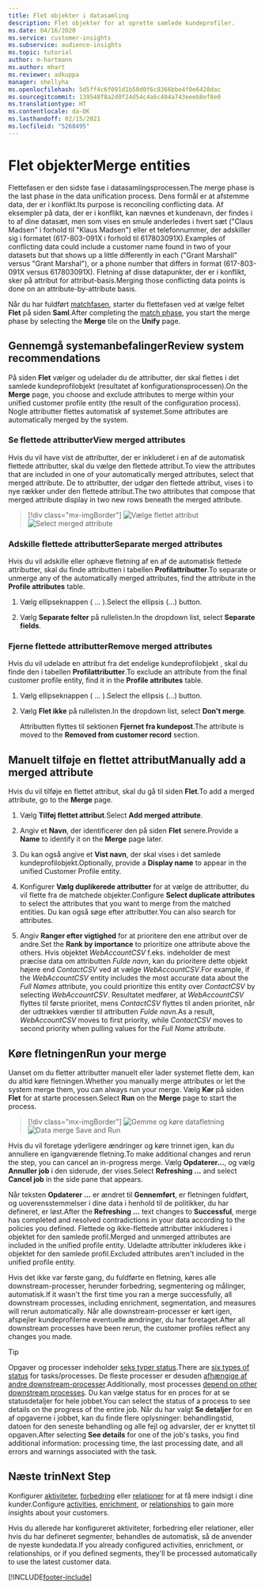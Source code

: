 ```yaml
---
title: Flet objekter i datasamling
description: Flet objekter for at oprette samlede kundeprofiler.
ms.date: 04/16/2020
ms.service: customer-insights
ms.subservice: audience-insights
ms.topic: tutorial
author: m-hartmann
ms.author: mhart
ms.reviewer: adkuppa
manager: shellyha
ms.openlocfilehash: 5d5ff4c6f091d1b50d0f6c8366bbe4f0e6428dac
ms.sourcegitcommit: 139548f8a2d0f24d54c4a6c404a743eeeb8ef8e0
ms.translationtype: HT
ms.contentlocale: da-DK
ms.lasthandoff: 02/15/2021
ms.locfileid: "5268495"
---
```

# <a name="merge-entities"></a><span data-ttu-id="6c9e3-103">Flet objekter</span><span class="sxs-lookup"><span data-stu-id="6c9e3-103">Merge entities</span></span>

<span data-ttu-id="6c9e3-104">Flettefasen er den sidste fase i datasamlingsprocessen.</span><span class="sxs-lookup"><span data-stu-id="6c9e3-104">The merge phase is the last phase in the data unification process.</span></span> <span data-ttu-id="6c9e3-105">Dens formål er at afstemme data, der er i konflikt.</span><span class="sxs-lookup"><span data-stu-id="6c9e3-105">Its purpose is reconciling conflicting data.</span></span> <span data-ttu-id="6c9e3-106">Af eksempler på data, der er i konflikt, kan nævnes et kundenavn, der findes i to af dine datasæt, men som vises en smule anderledes i hvert sæt ("Claus Madsen" i forhold til "Klaus Madsen") eller et telefonnummer, der adskiller sig i formatet (617-803-091X i forhold til 617803091X).</span><span class="sxs-lookup"><span data-stu-id="6c9e3-106">Examples of conflicting data could include a customer name found in two of your datasets but that shows up a little differently in each ("Grant Marshall" versus "Grant Marshal"), or a phone number that differs in format (617-803-091X versus 617803091X).</span></span> <span data-ttu-id="6c9e3-107">Fletning af disse datapunkter, der er i konflikt, sker på attribut for attribut-basis.</span><span class="sxs-lookup"><span data-stu-id="6c9e3-107">Merging those conflicting data points is done on an attribute-by-attribute basis.</span></span>

<span data-ttu-id="6c9e3-108">Når du har fuldført [matchfasen](match-entities.md), starter du flettefasen ved at vælge feltet **Flet** på siden **Saml**.</span><span class="sxs-lookup"><span data-stu-id="6c9e3-108">After completing the [match phase](match-entities.md), you start the merge phase by selecting the **Merge** tile on the **Unify** page.</span></span>

## <a name="review-system-recommendations"></a><span data-ttu-id="6c9e3-109">Gennemgå systemanbefalinger</span><span class="sxs-lookup"><span data-stu-id="6c9e3-109">Review system recommendations</span></span>

<span data-ttu-id="6c9e3-110">På siden **Flet** vælger og udelader du de attributter, der skal flettes i det samlede kundeprofilobjekt (resultatet af konfigurationsprocessen).</span><span class="sxs-lookup"><span data-stu-id="6c9e3-110">On the **Merge** page, you choose and exclude attributes to merge within your unified customer profile entity (the result of the configuration process).</span></span> <span data-ttu-id="6c9e3-111">Nogle attributter flettes automatisk af systemet.</span><span class="sxs-lookup"><span data-stu-id="6c9e3-111">Some attributes are automatically merged by the system.</span></span>

### <a name="view-merged-attributes"></a><span data-ttu-id="6c9e3-112">Se flettede attributter</span><span class="sxs-lookup"><span data-stu-id="6c9e3-112">View merged attributes</span></span>

<span data-ttu-id="6c9e3-113">Hvis du vil have vist de attributter, der er inkluderet i en af de automatisk flettede attributter, skal du vælge den flettede attribut.</span><span class="sxs-lookup"><span data-stu-id="6c9e3-113">To view the attributes that are included in one of your automatically merged attributes, select that merged attribute.</span></span> <span data-ttu-id="6c9e3-114">De to attributter, der udgør den flettede attribut, vises i to nye rækker under den flettede attribut.</span><span class="sxs-lookup"><span data-stu-id="6c9e3-114">The two attributes that compose that merged attribute display in two new rows beneath the merged attribute.</span></span>

> [!div class="mx-imgBorder"]
> <span data-ttu-id="6c9e3-115">![Vælge flettet attribut](media/configure-data-merge-profile-attributes.png "Vælge flettet attribut")</span><span class="sxs-lookup"><span data-stu-id="6c9e3-115">![Select merged attribute](media/configure-data-merge-profile-attributes.png "Select merged attribute")</span></span>

### <a name="separate-merged-attributes"></a><span data-ttu-id="6c9e3-116">Adskille flettede attributter</span><span class="sxs-lookup"><span data-stu-id="6c9e3-116">Separate merged attributes</span></span>

<span data-ttu-id="6c9e3-117">Hvis du vil adskille eller ophæve fletning af en af de automatisk flettede attributter, skal du finde attributten i tabellen **Profilattributter**.</span><span class="sxs-lookup"><span data-stu-id="6c9e3-117">To separate or unmerge any of the automatically merged attributes, find the attribute in the **Profile attributes** table.</span></span>

1. <span data-ttu-id="6c9e3-118">Vælg ellipseknappen ( ... ).</span><span class="sxs-lookup"><span data-stu-id="6c9e3-118">Select the ellipsis (...) button.</span></span>
  
2. <span data-ttu-id="6c9e3-119">Vælg **Separate felter** på rullelisten.</span><span class="sxs-lookup"><span data-stu-id="6c9e3-119">In the dropdown list, select **Separate fields**.</span></span>

### <a name="remove-merged-attributes"></a><span data-ttu-id="6c9e3-120">Fjerne flettede attributter</span><span class="sxs-lookup"><span data-stu-id="6c9e3-120">Remove merged attributes</span></span>

<span data-ttu-id="6c9e3-121">Hvis du vil udelade en attribut fra det endelige kundeprofilobjekt , skal du finde den i tabellen **Profilattributter**.</span><span class="sxs-lookup"><span data-stu-id="6c9e3-121">To exclude an attribute from the final customer profile entity, find it in the **Profile attributes** table.</span></span>

1. <span data-ttu-id="6c9e3-122">Vælg ellipseknappen ( ... ).</span><span class="sxs-lookup"><span data-stu-id="6c9e3-122">Select the ellipsis (...) button.</span></span>
  
2. <span data-ttu-id="6c9e3-123">Vælg **Flet ikke** på rullelisten.</span><span class="sxs-lookup"><span data-stu-id="6c9e3-123">In the dropdown list, select **Don't merge**.</span></span>

   <span data-ttu-id="6c9e3-124">Attributten flyttes til sektionen **Fjernet fra kundepost**.</span><span class="sxs-lookup"><span data-stu-id="6c9e3-124">The attribute is moved to the **Removed from customer record** section.</span></span>

## <a name="manually-add-a-merged-attribute"></a><span data-ttu-id="6c9e3-125">Manuelt tilføje en flettet attribut</span><span class="sxs-lookup"><span data-stu-id="6c9e3-125">Manually add a merged attribute</span></span>

<span data-ttu-id="6c9e3-126">Hvis du vil tilføje en flettet attribut, skal du gå til siden **Flet**.</span><span class="sxs-lookup"><span data-stu-id="6c9e3-126">To add a merged attribute, go to the **Merge** page.</span></span>

1. <span data-ttu-id="6c9e3-127">Vælg **Tilføj flettet attribut**.</span><span class="sxs-lookup"><span data-stu-id="6c9e3-127">Select **Add merged attribute**.</span></span>

2. <span data-ttu-id="6c9e3-128">Angiv et **Navn**, der identificerer den på siden **Flet** senere.</span><span class="sxs-lookup"><span data-stu-id="6c9e3-128">Provide a **Name** to identify it on the **Merge** page later.</span></span>

3. <span data-ttu-id="6c9e3-129">Du kan også angive et **Vist navn**, der skal vises i det samlede kundeprofilobjekt.</span><span class="sxs-lookup"><span data-stu-id="6c9e3-129">Optionally, provide a **Display name** to appear in the unified Customer Profile entity.</span></span>

4. <span data-ttu-id="6c9e3-130">Konfigurer **Vælg duplikerede attributter** for at vælge de attributter, du vil flette fra de matchede objekter.</span><span class="sxs-lookup"><span data-stu-id="6c9e3-130">Configure **Select duplicate attributes** to select the attributes that you want to merge from the matched entities.</span></span> <span data-ttu-id="6c9e3-131">Du kan også søge efter attributter.</span><span class="sxs-lookup"><span data-stu-id="6c9e3-131">You can also search for attributes.</span></span>

5. <span data-ttu-id="6c9e3-132">Angiv **Ranger efter vigtighed** for at prioritere den ene attribut over de andre.</span><span class="sxs-lookup"><span data-stu-id="6c9e3-132">Set the **Rank by importance** to prioritize one attribute above the others.</span></span> <span data-ttu-id="6c9e3-133">Hvis objektet *WebAccountCSV* f.eks. indeholder de mest præcise data om attributten *Fulde navn*, kan du prioritere dette objekt højere end *ContactCSV* ved at vælge *WebAccountCSV*.</span><span class="sxs-lookup"><span data-stu-id="6c9e3-133">For example, if the *WebAccountCSV* entity includes the most accurate data about the *Full Names* attribute, you could prioritize this entity over *ContactCSV* by selecting *WebAccountCSV*.</span></span> <span data-ttu-id="6c9e3-134">Resultatet medfører, at *WebAccountCSV* flyttes til første prioritet, mens *ContactCSV* flyttes til anden prioritet, når der udtrækkes værdier til attributten *Fulde navn*.</span><span class="sxs-lookup"><span data-stu-id="6c9e3-134">As a result, *WebAccountCSV* moves to first priority, while *ContactCSV* moves to second priority when pulling values for the *Full Name* attribute.</span></span>

## <a name="run-your-merge"></a><span data-ttu-id="6c9e3-135">Køre fletningen</span><span class="sxs-lookup"><span data-stu-id="6c9e3-135">Run your merge</span></span>

<span data-ttu-id="6c9e3-136">Uanset om du fletter attributter manuelt eller lader systemet flette dem, kan du altid køre fletningen.</span><span class="sxs-lookup"><span data-stu-id="6c9e3-136">Whether you manually merge attributes or let the system merge them, you can always run your merge.</span></span> <span data-ttu-id="6c9e3-137">Vælg **Kør** på siden **Flet** for at starte processen.</span><span class="sxs-lookup"><span data-stu-id="6c9e3-137">Select **Run** on the **Merge** page to start the process.</span></span>

> [!div class="mx-imgBorder"]
> <span data-ttu-id="6c9e3-138">![Gemme og køre datafletning](media/configure-data-merge-save-run.png "Gemme og køre datafletning")</span><span class="sxs-lookup"><span data-stu-id="6c9e3-138">![Data merge Save and Run](media/configure-data-merge-save-run.png "Data merge Save and Run")</span></span>

<span data-ttu-id="6c9e3-139">Hvis du vil foretage yderligere ændringer og køre trinnet igen, kan du annullere en igangværende fletning.</span><span class="sxs-lookup"><span data-stu-id="6c9e3-139">To make additional changes and rerun the step, you can cancel an in-progress merge.</span></span> <span data-ttu-id="6c9e3-140">Vælg **Opdaterer...**, og vælg **Annuller job** i den siderude, der vises.</span><span class="sxs-lookup"><span data-stu-id="6c9e3-140">Select **Refreshing ...** and select **Cancel job**  in the side pane that appears.</span></span>

<span data-ttu-id="6c9e3-141">Når teksten **Opdaterer ...** er ændret til **Gennemført**, er fletningen fuldført, og uoverensstemmelser i dine data i henhold til de politikker, du har defineret, er løst.</span><span class="sxs-lookup"><span data-stu-id="6c9e3-141">After the **Refreshing ...** text changes to **Successful**, merge has completed and resolved contradictions in your data according to the policies you defined.</span></span> <span data-ttu-id="6c9e3-142">Flettede og ikke-flettede attributter inkluderes i objektet for den samlede profil.</span><span class="sxs-lookup"><span data-stu-id="6c9e3-142">Merged and unmerged attributes are included in the unified profile entity.</span></span> <span data-ttu-id="6c9e3-143">Udeladte attributter inkluderes ikke i objektet for den samlede profil.</span><span class="sxs-lookup"><span data-stu-id="6c9e3-143">Excluded attributes aren't included in the unified profile entity.</span></span>

<span data-ttu-id="6c9e3-144">Hvis det ikke var første gang, du fuldførte en fletning, køres alle downstream-processer, herunder forbedring, segmentering og målinger, automatisk.</span><span class="sxs-lookup"><span data-stu-id="6c9e3-144">If it wasn't the first time you ran a merge successfully, all downstream processes, including enrichment, segmentation, and measures will rerun automatically.</span></span> <span data-ttu-id="6c9e3-145">Når alle downstream-processer er kørt igen, afspejler kundeprofilerne eventuelle ændringer, du har foretaget.</span><span class="sxs-lookup"><span data-stu-id="6c9e3-145">After all downstream processes have been rerun, the customer profiles reflect any changes you made.</span></span>

> [!TIP]
> <span data-ttu-id="6c9e3-146">Opgaver og processer indeholder [seks typer status](system.md#status-types).</span><span class="sxs-lookup"><span data-stu-id="6c9e3-146">There are [six types of status](system.md#status-types) for tasks/processes.</span></span> <span data-ttu-id="6c9e3-147">De fleste processer er desuden [afhængige af andre downstream-processer](system.md#refresh-policies).</span><span class="sxs-lookup"><span data-stu-id="6c9e3-147">Additionally, most processes [depend on other downstream processes](system.md#refresh-policies).</span></span> <span data-ttu-id="6c9e3-148">Du kan vælge status for en proces for at se statusdetaljer for hele jobbet.</span><span class="sxs-lookup"><span data-stu-id="6c9e3-148">You can select the status of a process to see details on the progress of the entire job.</span></span> <span data-ttu-id="6c9e3-149">Når du har valgt **Se detaljer** for en af opgaverne i jobbet, kan du finde flere oplysninger: behandlingstid, datoen for den seneste behandling og alle fejl og advarsler, der er knyttet til opgaven.</span><span class="sxs-lookup"><span data-stu-id="6c9e3-149">After selecting **See details** for one of the job's tasks, you find additional information: processing time, the last processing date, and all errors and warnings associated with the task.</span></span>

## <a name="next-step"></a><span data-ttu-id="6c9e3-150">Næste trin</span><span class="sxs-lookup"><span data-stu-id="6c9e3-150">Next Step</span></span>

<span data-ttu-id="6c9e3-151">Konfigurer [aktiviteter](activities.md), [forbedring](enrichment-microsoft-graph.md) eller [relationer](relationships.md) for at få mere indsigt i dine kunder.</span><span class="sxs-lookup"><span data-stu-id="6c9e3-151">Configure [activities](activities.md), [enrichment](enrichment-microsoft-graph.md), or [relationships](relationships.md) to gain more insights about your customers.</span></span>

<span data-ttu-id="6c9e3-152">Hvis du allerede har konfigureret aktiviteter, forbedring eller relationer, eller hvis du har defineret segmenter, behandles de automatisk, så de anvender de nyeste kundedata.</span><span class="sxs-lookup"><span data-stu-id="6c9e3-152">If you already configured activities, enrichment, or relationships, or if you defined segments, they'll be processed automatically to use the latest customer data.</span></span>




[!INCLUDE[footer-include](../includes/footer-banner.md)]